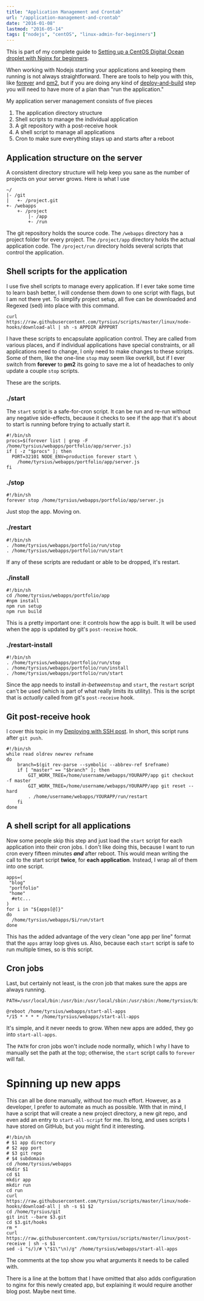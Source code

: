 ```yaml
---
title: "Application Management and Crontab"
url: "/application-management-and-crontab"
date: "2016-01-08"
lastmod: "2016-05-14"
tags: ["nodejs", "centOS", "linux-admin-for-beginners"]
---
```


This is part of my complete guide to [Setting up a CentOS Digital Ocean droplet with Nginx for beginners](/digital-ocean-for-beginners).

When working with Nodejs starting your applications and keeping them running is not always straightforward. There are tools to help you with this, like [forever](https://www.npmjs.com/package/forever) and [pm2](https://www.npmjs.com/package/pm2), but if you are doing any kind of [deploy-and-build](/deploying-applications-with-git-and-ssh) step you will need to have more of a plan than "run the application."

My application server management consists of five pieces

1. The application directory structure
2. Shell scripts to manage the individual application
3. A git repository with a post-receive hook
4. A shell script to manage all applications
5. Cron to make sure everything stays up and starts after a reboot

## Application structure on the server

A consistent directory structure will help keep you sane as the number of projects on your server grows. Here is what I use

    ~/
    |- /git
    |   +- /project.git
    +- /webapps
        +- /project
            |- /app
            +- /run
    

The git repository holds the source code. The `/webapps` directory has a project folder for every project. The `/project/app` directory holds the actual application code. The `/project/run` directory holds several scripts that control the application.

## Shell scripts for the application

I use five shell scripts to manage every application. If I ever take some time to learn bash better, I will condense them down to one script with flags, but I am not there yet. To simplify project setup, all five can be downloaded and Regexed (sed) into place with this command.

    curl https://raw.githubusercontent.com/tyrsius/scripts/master/linux/node-hooks/download-all | sh -s APPDIR APPPORT
    

I have these scripts to encapsulate application control. They are called from various places, and if individual applications have special constraints, or all applications need to change, I only need to make changes to these scripts. Some of them, like the one-line `stop` may seem like overkill, but if I ever switch from **forever** to **pm2** its going to save me a lot of headaches to only update a couple `stop` scripts.

These are the scripts.

### ./start

The `start` script is a safe-for-cron script. It can be run and re-run without any negative side-effects, because it checks to see if the app that it's about to start is running before trying to actually start it.

    #!/bin/sh
    procs=$(forever list | grep -F /home/tyrsius/webapps/portfolio/app/server.js)
    if [ -z "$procs" ]; then
      PORT=32101 NODE_ENV=production forever start \
        /home/tyrsius/webapps/portfolio/app/server.js
    fi
    

### ./stop

    #!/bin/sh
    forever stop /home/tyrsius/webapps/portfolio/app/server.js
    

Just stop the app. Moving on.

### ./restart

    #!/bin/sh
    . /home/tyrsius/webapps/portfolio/run/stop
    . /home/tyrsius/webapps/portfolio/run/start
    

If any of these scripts are redudant or able to be dropped, it's restart.

### ./install

    #!/bin/sh
    cd /home/tyrsius/webapps/portfolio/app
    #npm install
    npm run setup
    npm run build
    

This is a pretty important one: it controls how the app is built. It will be used when the app is updated by git's `post-receive` hook.

### ./restart-install

    #!/bin/sh
    . /home/tyrsius/webapps/portfolio/run/stop
    . /home/tyrsius/webapps/portfolio/run/install
    . /home/tyrsius/webapps/portfolio/run/start
    

Since the app needs to install *in-between*`stop` and `start`, the `restart` script can't be used (which is part of what really limits its utility). This is the script that is *actually* called from git's `post-receive` hook.

## Git post-receive hook

I cover this topic in my [Deploying with SSH post](/deploying-applications-with-git-and-ssh). In short, this script runs after `git push`.

    #!/bin/sh
    while read oldrev newrev refname  
    do  
        branch=$(git rev-parse --symbolic --abbrev-ref $refname)
        if [ "master" == "$branch" ]; then
            GIT_WORK_TREE=/home/username/webapps/YOURAPP/app git checkout -f master
            GIT_WORK_TREE=/home/username/webapps/YOURAPP/app git reset --hard
            . /home/username/webapps/YOURAPP/run/restart
        fi
    done  
    

## A shell script for all applications

Now some people skip this step and just load the `start` script for each application into their cron jobs. I don't like doing this, because I want to run cron every fifteen minutes ***and*** after reboot. This would mean writing the call to the start script **twice**, for **each application**. Instead, I wrap all of them into one script.

    apps=(
     "blog"
     "portfolio"
     "home"
      #etc...
    )
    for i in "${apps[@]}"
    do
      /home/tyrsius/webapps/$i/run/start
    done
    

This has the added advantage of the very clean "one app per line" format that the `apps` array loop gives us. Also, because each `start` script is safe to run multiple times, so is this script.

## Cron jobs

Last, but certainly not least, is the cron job that makes sure the apps are always running.

    PATH=/usr/local/bin:/usr/bin:/usr/local/sbin:/usr/sbin:/home/tyrsius/bin/node/bin
    
    @reboot /home/tyrsius/webapps/start-all-apps
    */15 * * * * /home/tyrsius/webapps/start-all-apps
    

It's simple, and it never needs to grow. When new apps are added, they go into `start-all-apps`.

The `PATH` for cron jobs won't include node normally, which I why I have to manually set the path at the top; otherwise, the `start` script calls to `forever` will fail.

# Spinning up new apps

This can all be done manually, without *too* much effort. However, as a developer, I prefer to automate as much as possible. WIth that in mind, I have a script that will create a new project directory, a new git repo, and even add an entry to `start-all-script` for me. Its long, and uses scripts I have stored on GitHub, but you might find it interesting.

    #!/bin/sh
    # $1 app directory
    # $2 app port
    # $3 git repo
    # $4 subdomain
    cd /home/tyrsius/webapps
    mkdir $1
    cd $1
    mkdir app
    mkdir run
    cd run
    curl https://raw.githubusercontent.com/tyrsius/scripts/master/linux/node-hooks/download-all | sh -s $1 $2
    cd /home/tyrsius/git
    git init --bare $3.git
    cd $3.git/hooks
    rm *
    curl https://raw.githubusercontent.com/tyrsius/scripts/master/linux/post-receive | sh -s $1
    sed -i "s/)/# \"$1\"\n)/g" /home/tyrsius/webapps/start-all-apps
    

The comments at the top show you what arguments it needs to be called with.

There is a line at the bottom that I have omitted that also adds configuration to nginx for this newly created app, but explaining it would require another blog post. Maybe next time.
